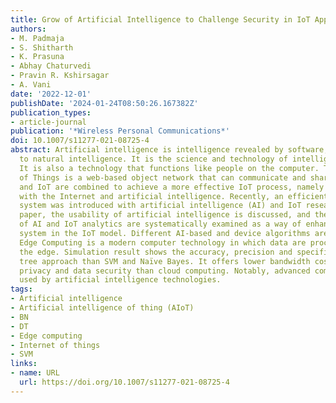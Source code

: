 ```yaml
---
title: Grow of Artificial Intelligence to Challenge Security in IoT Application
authors:
- M. Padmaja
- S. Shitharth
- K. Prasuna
- Abhay Chaturvedi
- Pravin R. Kshirsagar
- A. Vani
date: '2022-12-01'
publishDate: '2024-01-24T08:50:26.167382Z'
publication_types:
- article-journal
publication: '*Wireless Personal Communications*'
doi: 10.1007/s11277-021-08725-4
abstract: Artificial intelligence is intelligence revealed by software, as opposed
  to natural intelligence. It is the science and technology of intelligent machinery.
  It is also a technology that functions like people on the computer. The IoT Internet
  of Things is a web-based object network that can communicate and share data. AI
  and IoT are combined to achieve a more effective IoT process, namely AIoT, combined
  with the Internet and artificial intelligence. Recently, an efficient health care
  system was introduced with artificial intelligence (AI) and IoT research. In this
  paper, the usability of artificial intelligence is discussed, and the implementation
  of AI and IoT analytics are systematically examined as a way of enhancing the health
  system in the IoT model. Different AI-based and device algorithms are also explored.
  Edge Computing is a modern computer technology in which data are processed from
  the edge. Simulation result shows the accuracy, precision and specificity of decision
  tree approach than SVM and Naïve Bayes. It offers lower bandwidth costs, more robust
  privacy and data security than cloud computing. Notably, advanced computing is easily
  used by artificial intelligence technologies.
tags:
- Artificial intelligence
- Artificial intelligence of thing (AIoT)
- BN
- DT
- Edge computing
- Internet of things
- SVM
links:
- name: URL
  url: https://doi.org/10.1007/s11277-021-08725-4
---
```


